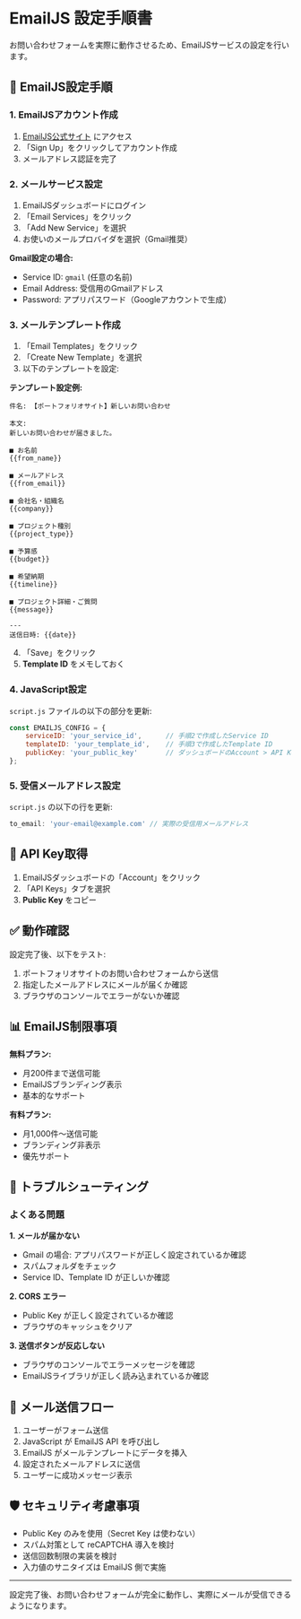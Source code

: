 # EmailJS 設定手順書

お問い合わせフォームを実際に動作させるため、EmailJSサービスの設定を行います。

## 🚀 EmailJS設定手順

### 1. EmailJSアカウント作成

1. [EmailJS公式サイト](https://www.emailjs.com/) にアクセス
2. 「Sign Up」をクリックしてアカウント作成
3. メールアドレス認証を完了

### 2. メールサービス設定

1. EmailJSダッシュボードにログイン
2. 「Email Services」をクリック
3. 「Add New Service」を選択
4. お使いのメールプロバイダを選択（Gmail推奨）

**Gmail設定の場合:**
- Service ID: `gmail` (任意の名前)
- Email Address: 受信用のGmailアドレス
- Password: アプリパスワード（Googleアカウントで生成）

### 3. メールテンプレート作成

1. 「Email Templates」をクリック
2. 「Create New Template」を選択
3. 以下のテンプレートを設定:

**テンプレート設定例:**
```
件名: 【ポートフォリオサイト】新しいお問い合わせ

本文:
新しいお問い合わせが届きました。

■ お名前
{{from_name}}

■ メールアドレス
{{from_email}}

■ 会社名・組織名
{{company}}

■ プロジェクト種別
{{project_type}}

■ 予算感
{{budget}}

■ 希望納期
{{timeline}}

■ プロジェクト詳細・ご質問
{{message}}

---
送信日時: {{date}}
```

4. 「Save」をクリック
5. **Template ID** をメモしておく

### 4. JavaScript設定

`script.js` ファイルの以下の部分を更新:

```javascript
const EMAILJS_CONFIG = {
    serviceID: 'your_service_id',      // 手順2で作成したService ID
    templateID: 'your_template_id',    // 手順3で作成したTemplate ID
    publicKey: 'your_public_key'       // ダッシュボードのAccount > API Keys
};
```

### 5. 受信メールアドレス設定

`script.js` の以下の行を更新:

```javascript
to_email: 'your-email@example.com' // 実際の受信用メールアドレス
```

## 🔐 API Key取得

1. EmailJSダッシュボードの「Account」をクリック
2. 「API Keys」タブを選択
3. **Public Key** をコピー

## ✅ 動作確認

設定完了後、以下をテスト:

1. ポートフォリオサイトのお問い合わせフォームから送信
2. 指定したメールアドレスにメールが届くか確認
3. ブラウザのコンソールでエラーがないか確認

## 📊 EmailJS制限事項

**無料プラン:**
- 月200件まで送信可能
- EmailJSブランディング表示
- 基本的なサポート

**有料プラン:**
- 月1,000件〜送信可能
- ブランディング非表示
- 優先サポート

## 🔧 トラブルシューティング

### よくある問題

**1. メールが届かない**
- Gmail の場合: アプリパスワードが正しく設定されているか確認
- スパムフォルダをチェック
- Service ID、Template ID が正しいか確認

**2. CORS エラー**
- Public Key が正しく設定されているか確認
- ブラウザのキャッシュをクリア

**3. 送信ボタンが反応しない**
- ブラウザのコンソールでエラーメッセージを確認
- EmailJSライブラリが正しく読み込まれているか確認

## 📧 メール送信フロー

1. ユーザーがフォーム送信
2. JavaScript が EmailJS API を呼び出し
3. EmailJS がメールテンプレートにデータを挿入
4. 設定されたメールアドレスに送信
5. ユーザーに成功メッセージ表示

## 🛡️ セキュリティ考慮事項

- Public Key のみを使用（Secret Key は使わない）
- スパム対策として reCAPTCHA 導入を検討
- 送信回数制限の実装を検討
- 入力値のサニタイズは EmailJS 側で実施

---

設定完了後、お問い合わせフォームが完全に動作し、実際にメールが受信できるようになります。 